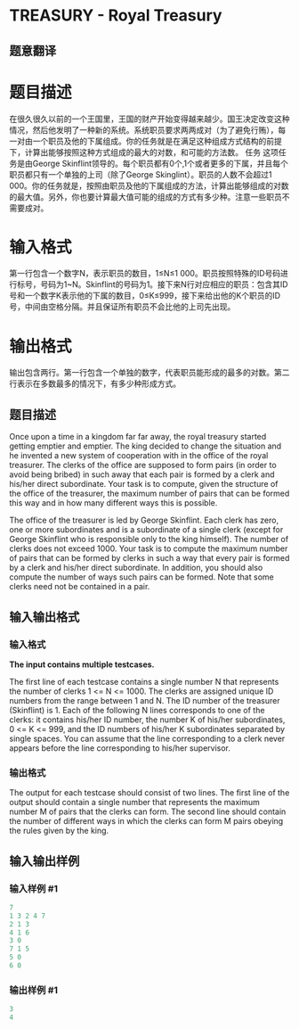 # TREASURY - Royal Treasury

## 题意翻译

# 题目描述

在很久很久以前的一个王国里，王国的财产开始变得越来越少。国王决定改变这种情况，然后他发明了一种新的系统。系统职员要求两两成对（为了避免行贿），每一对由一个职员及他的下属组成。你的任务就是在满足这种组成方式结构的前提下，计算出能够按照这种方式组成的最大的对数，和可能的方法数。 任务 这项任务是由George Skinflint领导的。每个职员都有0个,1个或者更多的下属，并且每个职员都只有一个单独的上司（除了George Skinglint）。职员的人数不会超过1 000。你的任务就是，按照由职员及他的下属组成的方法，计算出能够组成的对数的最大值。另外，你也要计算最大值可能的组成的方式有多少种。注意一些职员不需要成对。

# 输入格式

第一行包含一个数字N，表示职员的数目，1≤N≤1 000。职员按照特殊的ID号码进行标号，号码为1~N。Skinflint的号码为1。接下来N行对应相应的职员：包含其ID号和一个数字K表示他的下属的数目，0≤K≤999，接下来给出他的K个职员的ID号，中间由空格分隔。并且保证所有职员不会比他的上司先出现。

# 输出格式

输出包含两行。第一行包含一个单独的数字，代表职员能形成的最多的对数。第二行表示在多数最多的情况下，有多少种形成方式。

## 题目描述

Once upon a time in a kingdom far far away, the royal treasury started getting emptier and emptier. The king decided to change the situation and he invented a new system of cooperation with in the office of the royal treasurer. The clerks of the office are supposed to form pairs (in order to avoid being bribed) in such away that each pair is formed by a clerk and his/her direct subordinate. Your task is to compute, given the structure of the office of the treasurer, the maximum number of pairs that can be formed this way and in how many different ways this is possible.

The office of the treasurer is led by George Skinflint. Each clerk has zero, one or more subordinates and is a subordinate of a single clerk (except for George Skinflint who is responsible only to the king himself). The number of clerks does not exceed 1000. Your task is to compute the maximum number of pairs that can be formed by clerks in such a way that every pair is formed by a clerk and his/her direct subordinate. In addition, you should also compute the number of ways such pairs can be formed. Note that some clerks need not be contained in a pair.

## 输入输出格式

### 输入格式

**The input contains multiple testcases.**

The first line of each testcase contains a single number N that represents the number of clerks 1 <= N <= 1000. The clerks are assigned unique ID numbers from the range between 1 and N. The ID number of the treasurer (Skinflint) is 1. Each of the following N lines corresponds to one of the clerks: it contains his/her ID number, the number K of his/her subordinates, 0 <= K <= 999, and the ID numbers of his/her K subordinates separated by single spaces. You can assume that the line corresponding to a clerk never appears before the line corresponding to his/her supervisor.

### 输出格式

The output for each testcase should consist of two lines. The first line of the output should contain a single number that represents the maximum number M of pairs that the clerks can form. The second line should contain the number of different ways in which the clerks can form M pairs obeying the rules given by the king.

## 输入输出样例

### 输入样例 #1

```cpp
7
1 3 2 4 7
2 1 3
4 1 6
3 0
7 1 5
5 0
6 0
```


### 输出样例 #1

```cpp
3
4
```


